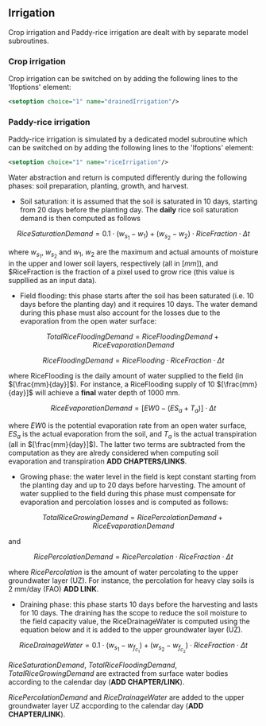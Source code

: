## Irrigation

Crop irrigation and Paddy-rice irrigation are dealt with by separate model subroutines.

### Crop irrigation

Crop irrigation can be switched on by adding the following lines to the 'lfoptions' element:

```xml
<setoption choice="1" name="drainedIrrigation"/>
```


### Paddy-rice irrigation

Paddy-rice irrigation is simulated by a dedicated model subroutine which can be switched on by adding the following lines to the 'lfoptions' element:

```xml
<setoption choice="1" name="riceIrrigation"/>
```
Water abstraction and return is computed differently during the following phases: soil preparation, planting, growth, and harvest. 
* Soil saturation: it is assumed that the soil is saturated in 10 days, starting from 20 days before the planting day. The **daily** rice soil saturation demand is then computed as follows

$$
RiceSaturationDemand = 0.1 \cdot (w_s_1 - w_1)+(w_s_2 - w_2) \cdot RiceFraction \cdot \Delta t
$$

where $w_s_1$, $w_s_2$ and $w_1$, $w_2$ are the maximum and actual amounts of moisture in the upper and lower soil layers, respectively (all in $[mm]$), and $RiceFraction is the fraction of a pixel used to grow rice (this value is suppllied as an input data).

* Field flooding: this phase starts after the soil has been saturated (i.e. 10 days before the planting day) and it requires 10 days. The water demand during this phase must also account for the losses due to the evaporation from the open water surface:

$$
TotalRiceFloodingDemand = RiceFloodingDemand + RiceEvaporationDemand
$$

$$
RiceFloodingDemand = RiceFlooding \cdot RiceFraction \cdot \Delta t 
$$

where RiceFlooding is the daily amount of water supplied to the field (in $[\frac{mm}{day}]$). For instance, a RiceFlooding supply of 10 $[\frac{mm}{day}]$ will achieve a **final** water depth of 1000 mm. 

$$
RiceEvaporationDemand = [EW0 - (ES_a+ T_a)] \cdot \Delta t 
$$

where $EW0$ is the potential evaporation rate from an open water surface, $ES_a$ is the actual evaporation from the soil, and $T_a$ is the actual transpiration (all in $[\frac{mm}{day}]$). The latter two terms are subtracted from the computation as they are alredy considered when computing soil evaporation and transpiration **ADD CHAPTERS/LINKS**. 

* Growing phase: the water level in the field is kept constant starting from the planting day and up to 20 days before harvesting. The amount of water supplied to the field during this phase must compensate for evaporation and percolation losses and is computed as follows:

$$
TotalRiceGrowingDemand = RicePercolationDemand + RiceEvaporationDemand
$$

and 

$$
RicePercolationDemand = RicePercolation \cdot RiceFraction \cdot \Delta t 
$$

where $RicePercolation$ is the amount of water percolating to the upper groundwater layer (UZ). For instance, the percolation for heavy clay soils is 2 mm/day (FAO) **ADD LINK**.

* Draining phase: this phase starts 10 days before the harvesting and lasts for 10 days. The draining has the scope to reduce the soil moisture to the field capacity value, the RiceDrainageWater is computed using the equation below and it is added to the upper groundwater layer (UZ).

$$
RiceDrainageWater = 0.1 \cdot (w_s_1 - w_f_c_1)+(w_s_2 - w_f_c_2) \cdot RiceFraction \cdot \Delta t
$$

$RiceSaturationDemand$, $TotalRiceFloodingDemand$, $TotalRiceGrowingDemand$ are extracted from surface water bodies according to the calendar day (**ADD CHAPTER/LINK**).

$RicePercolationDemand$ and $RiceDrainageWater$ are added to the upper groundwater layer UZ  accpording to the calendar day (**ADD CHAPTER/LINK**).


